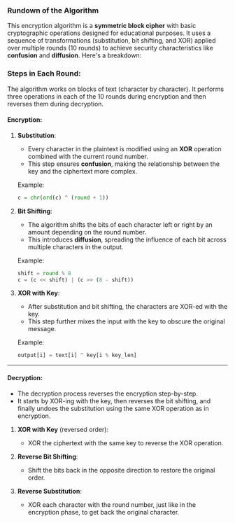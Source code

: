 ### Rundown of the Algorithm

This encryption algorithm is a **symmetric block cipher** with basic cryptographic operations designed for educational purposes. It uses a sequence of transformations (substitution, bit shifting, and XOR) applied over multiple rounds (10 rounds) to achieve security characteristics like **confusion** and **diffusion**. Here's a breakdown:

### **Steps in Each Round**:
   The algorithm works on blocks of text (character by character). It performs three operations in each of the 10 rounds during encryption and then reverses them during decryption.

#### **Encryption**:
1. **Substitution**:
   - Every character in the plaintext is modified using an **XOR** operation combined with the current round number.
   - This step ensures **confusion**, making the relationship between the key and the ciphertext more complex.

   Example:
   ```python
   c = chr(ord(c) ^ (round + 1))
   ```

2. **Bit Shifting**:
   - The algorithm shifts the bits of each character left or right by an amount depending on the round number.
   - This introduces **diffusion**, spreading the influence of each bit across multiple characters in the output.

   Example:
   ```python
   shift = round % 8
   c = (c << shift) | (c >> (8 - shift))
   ```

3. **XOR with Key**:
   - After substitution and bit shifting, the characters are XOR-ed with the key.
   - This step further mixes the input with the key to obscure the original message.

   Example:
   ```python
   output[i] = text[i] ^ key[i % key_len]
   ```

---

#### **Decryption**:
   - The decryption process reverses the encryption step-by-step.
   - It starts by XOR-ing with the key, then reverses the bit shifting, and finally undoes the substitution using the same XOR operation as in encryption.

1. **XOR with Key** (reversed order):
   - XOR the ciphertext with the same key to reverse the XOR operation.

2. **Reverse Bit Shifting**:
   - Shift the bits back in the opposite direction to restore the original order.

3. **Reverse Substitution**:
   - XOR each character with the round number, just like in the encryption phase, to get back the original character.
